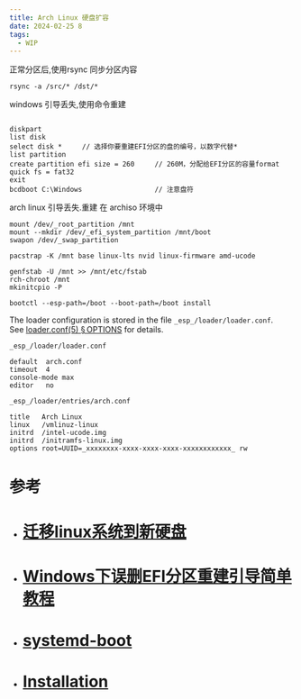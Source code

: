 ```yaml
---
title: Arch Linux 硬盘扩容
date: 2024-02-25 8
tags:
  - WIP
---
```

正常分区后,使用rsync 同步分区内容

```Shell
rsync -a /src/* /dst/*
```

windows 引导丢失,使用命令重建
```CMD

diskpart 
list disk 
select disk *     // 选择你要重建EFI分区的盘的编号，以数字代替*
list partition 
create partition efi size = 260     // 260M，分配给EFI分区的容量format quick fs = fat32
exit  
bcdboot C:\Windows                  // 注意盘符

```

arch linux 引导丢失.重建
在 archiso 环境中
```shell
mount /dev/_root_partition /mnt
mount --mkdir /dev/_efi_system_partition /mnt/boot
swapon /dev/_swap_partition

pacstrap -K /mnt base linux-lts nvid linux-firmware amd-ucode

genfstab -U /mnt >> /mnt/etc/fstab
rch-chroot /mnt
mkinitcpio -P

bootctl --esp-path=/boot --boot-path=/boot install
```

The loader configuration is stored in the file `_esp_/loader/loader.conf`. See [loader.conf(5) § OPTIONS](https://man.archlinux.org/man/loader.conf.5#OPTIONS) for details.
```
_esp_/loader/loader.conf

default  arch.conf
timeout  4
console-mode max
editor   no
```

```
_esp_/loader/entries/arch.conf

title   Arch Linux
linux   /vmlinuz-linux
initrd  /intel-ucode.img
initrd  /initramfs-linux.img
options root=UUID=_xxxxxxxx-xxxx-xxxx-xxxx-xxxxxxxxxxxx_ rw
```
# 参考

- # [迁移linux系统到新硬盘](https://zhuanlan.zhihu.com/p/33341983?#) 
- # [Windows下误删EFI分区重建引导简单教程](https://blog.csdn.net/Rookie_tong/article/details/84455527#:~:text=%E9%87%8D%E5%BB%BAEFI%E5%88%86%E5%8C%BA%EF%BC%8C%E9%A6%96%E5%85%88%E9%9C%80%E8%A6%81%E4%B8%80%E4%B8%AAU%E7%9B%98%E3%80%82%20%E7%94%A8%E4%BA%8E%E5%88%B6%E4%BD%9CPE%E7%B3%BB%E7%BB%9F%E7%9B%98%EF%BC%8C%E4%BD%BF%E7%94%A8%E8%80%81%E6%AF%9B%E6%A1%83%E5%88%B6%E4%BD%9C%E5%8D%B3%E5%8F%AF%E3%80%82%20%E4%BD%BF%E7%94%A8PE%E7%B3%BB%E7%BB%9F%E7%9B%98%E8%BF%9B%E5%85%A5%E7%B3%BB%E7%BB%9F%EF%BC%8C%E6%89%93%E5%BC%80%E5%91%BD%E4%BB%A4%E8%A1%8C%E7%95%8C%E9%9D%A2%EF%BC%8C%E5%A6%82%E6%9E%9CEFI%E5%88%86%E5%8C%BA%E8%BF%98%E5%9C%A8%E7%9A%84%E8%AF%9D%EF%BC%8C%E7%9B%B4%E6%8E%A5%E4%BD%BF%E7%94%A8%E5%A6%82%E4%B8%8B%E5%91%BD%E4%BB%A4%E5%8D%B3%E5%8F%AF%EF%BC%8C%E5%85%B6%E4%B8%AD)
- # [systemd-boot](https://wiki.archlinux.org/title/Systemd-boot) 
- # [Installation](https://wiki.archlinux.org/title/installation_guide)
